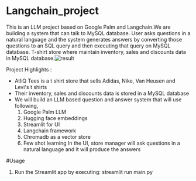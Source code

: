 # Langchain_project

This is an  LLM project based on Google Palm and Langchain.We are building a system that can talk to MySQL database. User asks questions in a natural language and the system generates answers by converting those questions to an SQL query and then executing that query on MySQL database. 
T-shirt store where maintain inventory, sales and discounts data in MySQL database.![result](https://github.com/hardik1717/Langchain_project/assets/101920338/6b46ab43-bf44-4420-b04f-8dfdbf2f10c6)


Project Highlights :
-  AtliQ Tees is a t shirt store that sells Adidas, Nike, Van Heusen and Levi's t shirts
-  Their inventory, sales and discounts data is stored in a MySQL database
-  We will build an LLM based question and answer system that will use following,
   1. Google Palm LLM
   2. Hugging face embeddings
   3. Streamlit for UI
   4. Langchain framework
   5. Chromadb as a vector store
   6. Few shot learning
In the UI, store manager will ask questions in a natural language and it will produce the answers


#Usage
1. Run the Streamlit app by executing:
streamlit run main.py
